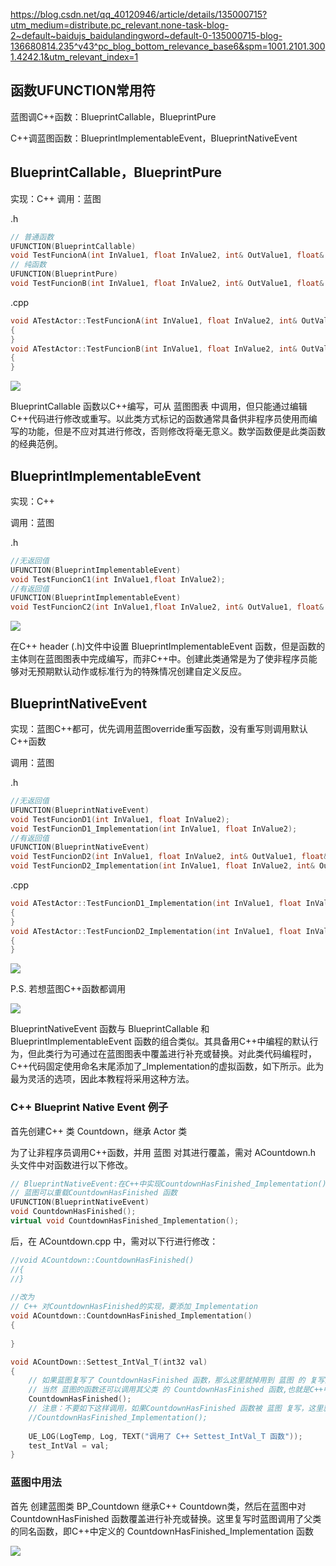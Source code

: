 https://blog.csdn.net/qq_40120946/article/details/135000715?utm_medium=distribute.pc_relevant.none-task-blog-2~default~baidujs_baidulandingword~default-0-135000715-blog-136680814.235^v43^pc_blog_bottom_relevance_base6&spm=1001.2101.3001.4242.1&utm_relevant_index=1

## 函数UFUNCTION常用符

蓝图调C++函数：BlueprintCallable，BlueprintPure

C++调蓝图函数：BlueprintImplementableEvent，BlueprintNativeEvent

## BlueprintCallable，BlueprintPure

实现：C++
调用：蓝图

.h
```cpp
// 普通函数
UFUNCTION(BlueprintCallable)
void TestFuncionA(int InValue1, float InValue2, int& OutValue1, float& OutValue2);
// 纯函数
UFUNCTION(BlueprintPure)
void TestFuncionB(int InValue1, float InValue2, int& OutValue1, float& OutValue2);
```

.cpp
```cpp
void ATestActor::TestFuncionA(int InValue1, float InValue2, int& OutValue1, float& OutValue2)
{
}
void ATestActor::TestFuncionB(int InValue1, float InValue2, int& OutValue1, float& OutValue2)
{	
}
```

![](./1.png)

BlueprintCallable 函数以C++编写，可从 蓝图图表 中调用，但只能通过编辑C++代码进行修改或重写。以此类方式标记的函数通常具备供非程序员使用而编写的功能，但是不应对其进行修改，否则修改将毫无意义。数学函数便是此类函数的经典范例。

## BlueprintImplementableEvent

实现：C++

调用：蓝图

.h
```cpp
//无返回值
UFUNCTION(BlueprintImplementableEvent)
void TestFuncionC1(int InValue1,float InValue2);
//有返回值
UFUNCTION(BlueprintImplementableEvent)
void TestFuncionC2(int InValue1,float InValue2, int& OutValue1, float& OutValue2);
```

![](./2.png)

在C++ header (.h)文件中设置 BlueprintImplementableEvent 函数，但是函数的主体则在蓝图图表中完成编写，而非C++中。创建此类通常是为了使非程序员能够对无预期默认动作或标准行为的特殊情况创建自定义反应。

## BlueprintNativeEvent

实现：蓝图C++都可，优先调用蓝图override重写函数，没有重写则调用默认C++函数

调用：蓝图

.h
```cpp
//无返回值
UFUNCTION(BlueprintNativeEvent)
void TestFuncionD1(int InValue1, float InValue2);
void TestFuncionD1_Implementation(int InValue1, float InValue2);
//有返回值
UFUNCTION(BlueprintNativeEvent)
void TestFuncionD2(int InValue1, float InValue2, int& OutValue1, float& OutValue2);
void TestFuncionD2_Implementation(int InValue1, float InValue2, int& OutValue1, float& OutValue2);
```

.cpp
```cpp
void ATestActor::TestFuncionD1_Implementation(int InValue1, float InValue2)
{
}
void ATestActor::TestFuncionD2_Implementation(int InValue1, float InValue2, int& OutValue1, float& OutValue2)
{
}
```

![](./3.png)

P.S.
若想蓝图C++函数都调用

![](./4.png)

BlueprintNativeEvent 函数与 BlueprintCallable 和 BlueprintImplementableEvent 函数的组合类似。其具备用C++中编程的默认行为，但此类行为可通过在蓝图图表中覆盖进行补充或替换。对此类代码编程时，C++代码固定使用命名末尾添加了_Implementation的虚拟函数，如下所示。此为最为灵活的选项，因此本教程将采用这种方法。

### C++ Blueprint Native Event 例子

首先创建C++ 类 Countdown，继承 Actor 类

为了让非程序员调用C++函数，并用 蓝图 对其进行覆盖，需对 ACountdown.h 头文件中对函数进行以下修改。

```cpp
// BlueprintNativeEvent:在C++中实现CountdownHasFinished_Implementation()函数，
// 蓝图可以重载CountdownHasFinished 函数
UFUNCTION(BlueprintNativeEvent)
void CountdownHasFinished();
virtual void CountdownHasFinished_Implementation();
```

后，在 ACountdown.cpp 中，需对以下行进行修改：

```cpp
//void ACountdown::CountdownHasFinished()
//{
//}
 
//改为
// C++ 对CountdownHasFinished的实现，要添加_Implementation
void ACountdown::CountdownHasFinished_Implementation()
{
 
}
```

```cpp
void ACountDown::Settest_IntVal_T(int32 val)
{
	// 如果蓝图复写了 CountdownHasFinished 函数，那么这里就掉用到 蓝图 的 复写函数 CountdownHasFinished 。
	// 当然 蓝图的函数还可以调用其父类 的 CountdownHasFinished 函数,也就是C++中 CountdownHasFinished_Implementation 函数
	CountdownHasFinished();
	// 注意：不要如下这样调用，如果CountdownHasFinished 函数被 蓝图 复写，这里就无法执行蓝图的函数了。
	//CountdownHasFinished_Implementation();
 
	UE_LOG(LogTemp, Log, TEXT("调用了 C++ Settest_IntVal_T 函数"));
	test_IntVal = val;
}
```

### 蓝图中用法

首先 创建蓝图类 BP_Countdown 继承C++ Countdown类，然后在蓝图中对CountdownHasFinished 函数覆盖进行补充或替换。这里复写时蓝图调用了父类的同名函数，即C++中定义的 CountdownHasFinished_Implementation 函数

![](./5.png)